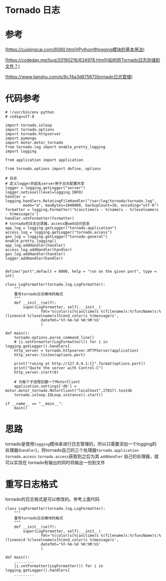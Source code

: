 Tornado 日志
==========

# 参考

[https://cuiqingcai.com/6080.html](Python中logging模块的基本用法)

[https://codeday.me/bug/20190216/634978.html](如何将Tornado日志存储到文件？)

[https://www.jianshu.com/p/8c74a3d87567](tornado日志管理)

# 代码参考
```
# !/usr/bin/env python
# codig=utf-8

import tornado.ioloop
import tornado.options
import tornado.httpserver
import pymongo
import motor.motor_tornado
from tornado.log import enable_pretty_logging
import logging

from application import application

from tornado.options import define, options

# 日志
# 定义logger并起名server用于日志配置共享
logger = logging.getLogger("server")
logger.setLevel(level=logging.INFO)
handler = logging.handlers.RotatingFileHandler("/var/log/tornado/tornado.log",
        mode="a", maxBytes=1048000, backupCount=10, encoding="utf-8")
formatter = logging.Formatter('%(asctime)s - %(name)s - %(levelname)s - %(message)s')
handler.setFormatter(formatter)
# tornado的日志记录器，access是web访问信息
app_log = logging.getLogger("tornado.application")
access_log = logging.getLogger("tornado.access")
gen_log = logging.getLogger("tornado.general")
enable_pretty_logging()
app_log.addHandler(handler)
access_log.addHandler(handler)
gen_log.addHandler(handler)
logger.addHandler(handler)


define("port",default = 8000, help = "run on the given port", type = int)

class LogFormatter(tornado.log.LogFormatter):
    """
    重写tornado日志模块的格式
    """
    def __init__(self):
        super(LogFormatter, self).__init__(
                fmt='%(color)s[%(asctime)s %(filename)s:%(funcName)s:%(lineno)d %(levelname)s]%(end_color)s %(message)s',
                datefmt='%Y-%m-%d %H:%M:%S'
                )

def main():
    tornado.options.parse_command_line()
    # [i.setFormatter(LogFormatter()) for i in logging.getLogger().handlers]
    http_server = tornado.httpserver.HTTPServer(application)
    http_server.listen(options.port)

    print("runing at http://127.0.0.1:{}".format(options.port))
    print("Quite the server with Control-C")
    http_server.start(0)

    # 为每个子进程创建一个MotorClient
    application.settings['db'] = motor.motor_tornado.MotorClient("localhost",27017).testdb
    tornado.ioloop.IOLoop.instance().start()

if __name__ == "__main__":
    main()
```

# 思路
tornado是使用`logging`模块来进行日志管理的，所以只需要添加一个logging的
处理器(`handler`)，将tornado自己的三个处理器`tornado.application` `tornado.access`
`tornado.access`获取到之后为其 `addHandler` 自己的处理器，就可以实现在
tornado有输出的同时将输出一份到文件

# 重写日志格式
tornado的日志格式是可以修改的。参考上面代码

```
class LogFormatter(tornado.log.LogFormatter):
    """
    重写tornado日志模块的格式
    """
    def __init__(self):
        super(LogFormatter, self).__init__(
                fmt='%(color)s[%(asctime)s %(filename)s:%(funcName)s:%(lineno)d %(levelname)s]%(end_color)s %(message)s',
                datefmt='%Y-%m-%d %H:%M:%S'
                )

def main():
    .........
    [i.setFormatter(LogFormatter()) for i in logging.getLogger().handlers]
    .........
```